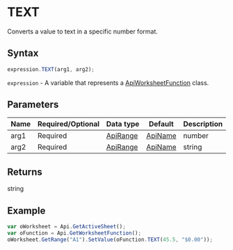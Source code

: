 # TEXT

Converts a value to text in a specific number format.

## Syntax

```javascript
expression.TEXT(arg1, arg2);
```

`expression` - A variable that represents a [ApiWorksheetFunction](../ApiWorksheetFunction.md) class.

## Parameters

| **Name** | **Required/Optional** | **Data type** | **Default** | **Description** |
| ------------- | ------------- | ------------- | ------------- | ------------- |
| arg1 | Required | [ApiRange](../../ApiRange/ApiRange.md) | [ApiName](../../ApiName/ApiName.md) | number | string |  | A number, a formula that evaluates to a numeric value, or a reference to a cell containing a numeric value. |
| arg2 | Required | [ApiRange](../../ApiRange/ApiRange.md) | [ApiName](../../ApiName/ApiName.md) | string |  | A number format in the text form from the **Number format** combo box on the **Home** tab. |

## Returns

string

## Example



```javascript
var oWorksheet = Api.GetActiveSheet();
var oFunction = Api.GetWorksheetFunction();
oWorksheet.GetRange("A1").SetValue(oFunction.TEXT(45.5, "$0.00"));
```
